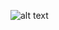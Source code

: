 
 ![alt text](https://raw.githubusercontent.com/UsabilityEngineering/uxportfolio-a-ddollar-cs/master/assets/Sony_setup.png)
